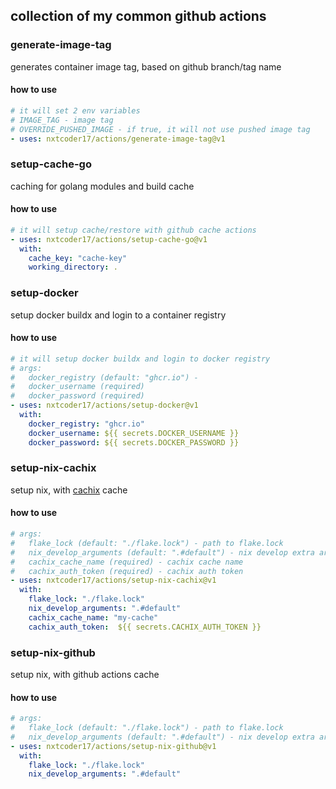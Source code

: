 ## collection of my common github actions

### generate-image-tag

generates container image tag, based on github branch/tag name

#### how to use

```yaml
# it will set 2 env variables
# IMAGE_TAG - image tag
# OVERRIDE_PUSHED_IMAGE - if true, it will not use pushed image tag
- uses: nxtcoder17/actions/generate-image-tag@v1
```

### setup-cache-go

caching for golang modules and build cache

#### how to use

```yaml
# it will setup cache/restore with github cache actions
- uses: nxtcoder17/actions/setup-cache-go@v1
  with:
    cache_key: "cache-key"
    working_directory: .
```

### setup-docker

setup docker buildx and login to a container registry

#### how to use

```yaml
# it will setup docker buildx and login to docker registry
# args:
#   docker_registry (default: "ghcr.io") -
#   docker_username (required)
#   docker_password (required)
- uses: nxtcoder17/actions/setup-docker@v1
  with:
    docker_registry: "ghcr.io"
    docker_username: ${{ secrets.DOCKER_USERNAME }}
    docker_password: ${{ secrets.DOCKER_PASSWORD }}
```

### setup-nix-cachix

setup nix, with [cachix](https://cachix.org/) cache

#### how to use

```yaml
# args:
#   flake_lock (default: "./flake.lock") - path to flake.lock
#   nix_develop_arguments (default: ".#default") - nix develop extra arguments
#   cachix_cache_name (required) - cachix cache name
#   cachix_auth_token (required) - cachix auth token
- uses: nxtcoder17/actions/setup-nix-cachix@v1
  with:
    flake_lock: "./flake.lock"
    nix_develop_arguments: ".#default"
    cachix_cache_name: "my-cache"
    cachix_auth_token:  ${{ secrets.CACHIX_AUTH_TOKEN }}
```

### setup-nix-github

setup nix, with github actions cache

#### how to use

```yaml
# args:
#   flake_lock (default: "./flake.lock") - path to flake.lock
#   nix_develop_arguments (default: ".#default") - nix develop extra arguments
- uses: nxtcoder17/actions/setup-nix-github@v1
  with:
    flake_lock: "./flake.lock"
    nix_develop_arguments: ".#default"
```

